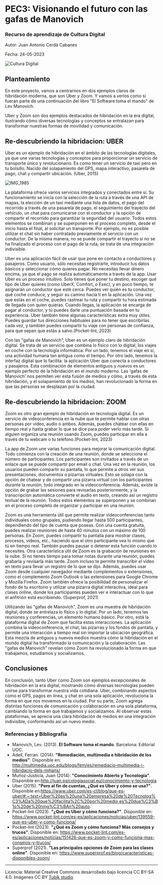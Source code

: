 # PEC3: Visionando el futuro con las gafas de Manovich 

### Recurso de aprendizaje de Cultura Digital 


Autor: Juan Antonio Cerdá Cabanes


Fecha: 24-05-2023

![Cultura Digital](https://miro.medium.com/max/1400/0*9PyyNvrO2PcD3KuU.png) 



## Planteamiento


En este proyecto, vamos a centrarnos en dos ejemplos claros de hibridación moderna, que son Uber y Zoom. Y vamos a verlos como si fueran parte de una continuación del libro "El Software toma el mando" de Lev Manovich.

Uber y Zoom son dos ejemplos destacados de hibridación en la era digital, ilustrando cómo diversas tecnologías y conceptos se entralazan para transformar nuestras formas de movilidad y comunicación.



## Re-descubriendo la hibridacion: UBER

Uber es un ejemplo de hibridación en el ámbito de las tecnologías digitales, ya que une varias tecnologías y conceptos para proporcionar un servicio de transporte único y revolucionario. Es como tener un servicio de taxi pero en tu bolsillo. Nacido del solapamiento del GPS, mapa interactivo, pasarela de pago, chat y compartir ubicación. (Uber, 2015)

![IMG_1985](https://github.com/jcerdacab/PEC3_Manovich_Reloaded/assets/134504485/85c270c8-db87-4f2e-a18b-3edf4bbb147d)

La plataforma ofrece varios servicios integrados y conectados entre sí. Su funcionamiento se inicia con la selección de la ruta a través de una API de mapas, la elección de un taxi mediante una lista de datos, el pago del recorrido a través de una pasarela de pago, el seguimiento del trayecto del vehículo, un chat para comunicarse con el conductor y la opción de compartir el recorrido para garantizar la seguridad del usuario. Todos estos elementos se combinan y se superponen en el proceso completo, desde el inicio hasta el final, al solicitar un transporte. Por ejemplo, no es posible utilizar el chat sin haber contratado previamente el servicio con un conductor. De la misma manera, no se puede compartir el trayecto si no se ha finalizado el proceso con el pago de la ruta, se trata de una integración indivisible.

Uber es una aplicación fácil de usar que pone en contacto a conductores y pasajeros. Como usuario, sólo necesitas registrarte, introducir tus datos básicos y seleccionar cómo quieres pagar. No necesitas llevar dinero encima, ya que el pago se realiza automáticamente a través de la app.
Usar Uber es un proceso intuitivo. Solo tienes que poner tu destino, escoger qué tipo de Uber quieres (como UberX, Comfort, o Exec), y en poco tiempo, te asignarán un conductor que esté cerca. Puedes ver quién es tu conductor, qué coche conduce, y seguir su camino hacia ti en la aplicación.
Una vez que estás en el coche, puedes rastrear tu ruta y compartir tu hora estimada de llegada con quien quieras. Cuando llegas, la aplicación se encarga de pagar al conductor, y tú puedes darle una puntuación basada en tu experiencia.
Uber también tiene algunas características extra muy útiles. Puedes guardar tus direcciones habituales para no tener que escribirlas cada vez, y también puedes compartir tu viaje con personas de confianza, para que sepan que estás a salvo.(Pocket-lint, 2023)

Con las "gafas de Manovich", Uber es un ejemplo claro de hibridación digital. Se trata de un servicio que combina lo físico con lo digital, los viajes en coche con la tecnología informática. Por un lado, tenemos el viaje en sí, una actividad humana tan antigua como el tiempo. Por otro lado, tenemos la interfaz digital que lo facilita: la aplicación Uber que conecta a conductores y pasajeros. Esta combinación de elementos antiguos y nuevos es un ejemplo perfecto de la hibridación en el mundo moderno. Las 'gafas de Manovich' nos permiten ver esta fusión de medios y cómo, a través de esta hibridación, y el solapamiento de los medios, han revolucionado la forma en que las personas se desplazan por la ciudad.




## Re-descubriendo la hibridacion: ZOOM

Zoom es otro gran ejemplo de hibridación en tecnología digital. Es un servicio de videoconferencia en la nube que te permite hablar con otras personas por vídeo, audio o ambos. Además, puedes chatear con ellas en tiempo real y hasta grabar lo que se dice para poder verlo más tarde. Si alguien organiza una reunión usando Zoom, puedes participar en ella a través de tu webcam o tu teléfono.(Pocket-lint, 2023)



La app de Zoom une varias funciones para mejorar la comunicación digital. Todo comienza con la creación de una reunión, donde se selecciona el número de participantes. Los participantes son invitados a través de un enlace que se puede compartir por email o chat.
Una vez en la reunión, los usuarios pueden compartir su pantalla, lo que permite a otros ver sus presentaciones, documentos o pizarras virtuales. Esto se solapa con la opción de chatear y de compartir una pizarra virtual con los participantes durante la reunión, todo integrado en la videoconferencia. 
Además, existe la opción de grabar las sesiones para revisarlas posteriormente, y la transcripción automática convierte el audio en texto, creando así un registro textual de la reunión.
Todos estos elementos se superponen y se combinan en el proceso completo de organizar y participar en una reunión.

Zoom es una herramienta útil que permite realizar videoconferencias tanto individuales como grupales, pudiendo llegar hasta 500 participantes, dependiendo del tipo de cuenta que poseas. Con una cuenta gratuita, puedes realizar reuniones de hasta 40 minutos con un máximo de 100 personas.
En Zoom, puedes compartir tu pantalla para mostrar clases, procesos, videos, etc., haciendo que el otro participante vea lo mismo que tú en tiempo real. También puedes pausar o detener esta función cuando lo necesites.
Otra característica útil de Zoom es la grabación de reuniones en la nube. Si no tienes tiempo para tomar notas durante una reunión, puedes grabarla y revisarla más tarde. Zoom incluso te permite transcribir el video en texto para llevar un registro de lo que se dijo.
Además, puedes usar Zoom desde cualquier navegador mediante complementos o extensiones, como el complemento Zoom Outlook o las extensiones para Google Chrome y Mozilla Firefox.
Zoom también ofrece la posibilidad de personalizar el fondo de tu escritorio y utilizar una pizarra digital interactiva, ideal para clases online, donde los participantes pueden ver e interactuar con lo que el anfitrión está escribiendo. (Superprof, 2021)

Utilizando las "gafas de Manovich", Zoom es una muestra de hibridación digital, donde se entrelaza lo físico y lo digital. Por un lado, tenemos las reuniones y conferencias, un elemento humano básico. Por otro, está la plataforma digital de Zoom que facilita estas interacciones. La aplicación combina la videoconferencia, el chat, las pizarras y los fondos de pantalla, y permite una interacción a tiempo real sin importar la ubicación geográfica. Esta mezcla de antiguos y nuevos medios muestra cómo la hibridación en el mundo digital ha transformado la comunicación y la colaboración. Las "gafas de Manovich" revelan cómo Zoom ha revolucionado la forma en que trabajamos, estudiamos y socializamos.

## Conclusiones

En conclusión, tanto Uber como Zoom son ejemplos excepcionales de hibridación en la era digital, mostrando cómo diversas tecnologías pueden unirse para transformar nuestra vida cotidiana. Uber, combinando aspectos como el GPS, pagos en línea, y chat en una sola aplicación, revoluciona la forma en que nos movemos en la ciudad. Por su parte, Zoom agrega distintas funciones de comunicación y colaboración en una sola plataforma, cambiando la forma en que trabajamos y socializamos. Al observar estas plataformas, se aprecia una clara hibridación de medios en una integración indivisible, conformando así un nuevo medio.


### Referencias y Bibliografía

* Manovich, Lev. (2013). **El Software toma el mando**. Barcelona: Editorial UOC.
* Adell, Ferran. (2014). **"Remediación, multimedia e hibridación de los medios"**. Disponible en: http://multimedia.uoc.edu/blogs/fem/es/remediacio-multimedia-i-hibridacio-dels-mitjans/
* Muñoz-Justicia, Juan (2014): **"Conocimiento Abierto y Tecnología"**. Disponible en:http://juan.psicologiasocial.eu/conocimiento-y-tecnologia
* Uber (2015). **"Pero al fin de cuentas, ¿Qué es Uber y cómo se usa?"**. Disponible en:https://www.uber.com/es-cl/blog/que-es-uber/#:~:text=Uber%20es%20una%20empresa%20de%20Tecnolog%C3%ADa%20que%20facilita%2C%20por%20medio,es%20due%C3%B1o%20de%20ning%C3%BAn%20auto.
* Pocket-lint (2023). **"¿Qué es Uber y cómo funciona?"**. Disponible en: https://www.pocket-lint.com/es-es/aplicaciones/noticias/uber/139559-que-es-uber-y-como-funciona/
* Pocket-lint (2023). **"¿Qué es Zoom y cómo funciona? Más consejos y trucos"**. Disponible en: https://www.pocket-lint.com/es-es/aplicaciones/noticias/151426-que-es-zoom-y-como-funciona-mas-consejos-y-trucos/
* Superprof (2021). **"Las principales opciones de Zoom para las clases online"**. Disponible en: https://www.superprof.es/blog/caracteristicas-disponibles-zoom/ 










----

Licencia: Material Creative Commons desarrollado bajo licencia CC BY-SA 4.0. Imágenes CC BY [Tubik studio](https://blog.tubikstudio.com/how-to-create-original-flat-illustrations-designers-tips/) 
